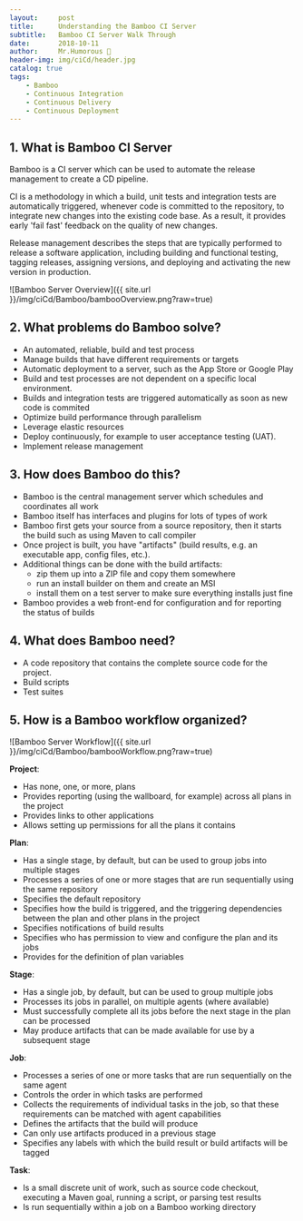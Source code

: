 ```yaml
---
layout:     post
title:      Understanding the Bamboo CI Server
subtitle:   Bamboo CI Server Walk Through
date:       2018-10-11
author:     Mr.Humorous 🥘
header-img: img/ciCd/header.jpg
catalog: true
tags:
    - Bamboo
    - Continuous Integration
    - Continuous Delivery
    - Continuous Deployment
---
```


## 1. What is Bamboo CI Server
Bamboo is a CI server which can be used to automate the release management to create a CD pipeline.

CI is a methodology in which a build, unit tests and integration tests are automatically triggered, whenever code is committed to the repository, to integrate new changes into the existing code base.
As a result, it provides early 'fail fast' feedback on the quality of new changes.

Release management describes the steps that are typically performed to release a software application, including building and functional testing, tagging releases, assigning versions, and deploying and activating the new version in production.

![Bamboo Server Overview]({{ site.url }}/img/ciCd/Bamboo/bambooOverview.png?raw=true)

## 2. What problems do Bamboo solve?
+ An automated, reliable, build and test process
+ Manage builds that have different requirements or targets
+ Automatic deployment to a server, such as the App Store or Google Play
+ Build and test processes are not dependent on a specific local environment.
+ Builds and integration tests are triggered automatically as soon as new code is commited
+ Optimize build performance through parallelism
+ Leverage elastic resources
+ Deploy continuously, for example to user acceptance testing (UAT).
+ Implement release management

## 3. How does Bamboo do this?
+ Bamboo is the central management server which schedules and coordinates all work
+ Bamboo itself has interfaces and plugins for lots of types of work
+ Bamboo first gets your source from a source repository, then it starts the build such as using Maven to call compiler
+ Once project is built, you have "artifacts" (build results, e.g. an executable app, config files, etc.).
+ Additional things can be done with the build artifacts:
    - zip them up into a ZIP file and copy them somewhere
    - run an install builder on them and create an MSI
    - install them on a test server to make sure everything installs just fine
+ Bamboo provides a web front-end for configuration and for reporting the status of builds

## 4. What does Bamboo need?
+ A code repository that contains the complete source code for the project.
+ Build scripts
+ Test suites

## 5. How is a Bamboo workflow organized?

![Bamboo Server Workflow]({{ site.url }}/img/ciCd/Bamboo/bambooWorkflow.png?raw=true)

__Project__:
+ Has none, one, or more, plans
+ Provides reporting (using the wallboard, for example) across all plans in the project
+ Provides links to other applications
+ Allows setting up permissions for all the plans it contains

__Plan__:
+ Has a single stage, by default, but can be used to group jobs into multiple stages
+ Processes a series of one or more stages that are run sequentially using the same repository
+ Specifies the default repository
+ Specifies how the build is triggered, and the triggering dependencies between the plan and other plans in the project
+ Specifies notifications of build results
+ Specifies who has permission to view and configure the plan and its jobs
+ Provides for the definition of plan variables

__Stage__:
+ Has a single job, by default, but can be used to group multiple jobs
+ Processes its jobs in parallel, on multiple agents (where available)
+ Must successfully complete all its jobs before the next stage in the plan can be processed
+ May produce artifacts that can be made available for use by a subsequent stage

__Job__:
+ Processes a series of one or more tasks that are run sequentially on the same agent
+ Controls the order in which tasks are performed
+ Collects the requirements of individual tasks in the job, so that these requirements can be matched with agent capabilities
+ Defines the artifacts that the build will produce
+ Can only use artifacts produced in a previous stage
+ Specifies any labels with which the build result or build artifacts will be tagged

__Task__:
+ Is a small discrete unit of work, such as source code checkout, executing a Maven goal, running a script, or parsing test results
+ Is run sequentially within a job on a Bamboo working directory
